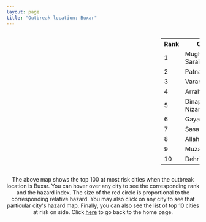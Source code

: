 ```yaml
---
layout: page
title: "Outbreak location: Buxar"
---
```

<div style="width: 100%; overflow: auto;">
<div style="width: 75%; float: left;">
<div id="mapid">
<script src="https://buda-magenta.github.io/hazard_map/load_map.js"></script>

<script>
var marker_outbreak = L.marker([25.562071, 84.015672],{"autoPan": true}).addTo(map); marker_outbreak.bindTooltip("Buxar").openTooltip();

var circle_1 = L.circle([25.280733, 83.125128], {"pane": "markerPane", "color": "red", "fill": true, "fillOpacity": 0.2, "fillRule": "evenodd", "lineCap": "round", "lineJoin": "round", "opacity": 1.0, "radius": 169417, "stroke": true, "weight": 3}).addTo(map);
circle_1.bindTooltip("Mughal Sarai<br>rank: 1<br>hazard index: 0.169417")
circle_1.bindPopup('<a href="https://buda-magenta.github.io/hazard_map/Mughal_Sarai">Mughal Sarai</a>')

var circle_2 = L.circle([25.609324, 85.123525], {"pane": "markerPane", "color": "red", "fill": true, "fillOpacity": 0.2, "fillRule": "evenodd", "lineCap": "round", "lineJoin": "round", "opacity": 1.0, "radius": 81248, "stroke": true, "weight": 3}).addTo(map);
circle_2.bindTooltip("Patna<br>rank: 2<br>hazard index: 0.081249")
circle_2.bindPopup('<a href="https://buda-magenta.github.io/hazard_map/Patna">Patna</a>')

var circle_3 = L.circle([25.335649, 83.007629], {"pane": "markerPane", "color": "red", "fill": true, "fillOpacity": 0.2, "fillRule": "evenodd", "lineCap": "round", "lineJoin": "round", "opacity": 1.0, "radius": 45537, "stroke": true, "weight": 3}).addTo(map);
circle_3.bindTooltip("Varanasi<br>rank: 3<br>hazard index: 0.045538")
circle_3.bindPopup('<a href="https://buda-magenta.github.io/hazard_map/Varanasi">Varanasi</a>')

var circle_4 = L.circle([25.623457, 84.596839], {"pane": "markerPane", "color": "red", "fill": true, "fillOpacity": 0.2, "fillRule": "evenodd", "lineCap": "round", "lineJoin": "round", "opacity": 1.0, "radius": 25177, "stroke": true, "weight": 3}).addTo(map);
circle_4.bindTooltip("Arrah<br>rank: 4<br>hazard index: 0.025178")
circle_4.bindPopup('<a href="https://buda-magenta.github.io/hazard_map/Arrah">Arrah</a>')

var circle_5 = L.circle([25.623400, 85.041700], {"pane": "markerPane", "color": "red", "fill": true, "fillOpacity": 0.2, "fillRule": "evenodd", "lineCap": "round", "lineJoin": "round", "opacity": 1.0, "radius": 18107, "stroke": true, "weight": 3}).addTo(map);
circle_5.bindTooltip("Dinapur Nizamat<br>rank: 5<br>hazard index: 0.018107")
circle_5.bindPopup('<a href="https://buda-magenta.github.io/hazard_map/Dinapur_Nizamat">Dinapur Nizamat</a>')

var circle_6 = L.circle([24.796436, 85.007956], {"pane": "markerPane", "color": "red", "fill": true, "fillOpacity": 0.2, "fillRule": "evenodd", "lineCap": "round", "lineJoin": "round", "opacity": 1.0, "radius": 4143, "stroke": true, "weight": 3}).addTo(map);
circle_6.bindTooltip("Gaya<br>rank: 6<br>hazard index: 0.004143")
circle_6.bindPopup('<a href="https://buda-magenta.github.io/hazard_map/Gaya">Gaya</a>')

var circle_7 = L.circle([24.900100, 84.018211], {"pane": "markerPane", "color": "red", "fill": true, "fillOpacity": 0.2, "fillRule": "evenodd", "lineCap": "round", "lineJoin": "round", "opacity": 1.0, "radius": 3933, "stroke": true, "weight": 3}).addTo(map);
circle_7.bindTooltip("Sasaram<br>rank: 7<br>hazard index: 0.003934")
circle_7.bindPopup('<a href="https://buda-magenta.github.io/hazard_map/Sasaram">Sasaram</a>')

var circle_8 = L.circle([25.438130, 81.833800], {"pane": "markerPane", "color": "red", "fill": true, "fillOpacity": 0.2, "fillRule": "evenodd", "lineCap": "round", "lineJoin": "round", "opacity": 1.0, "radius": 3709, "stroke": true, "weight": 3}).addTo(map);
circle_8.bindTooltip("Allahabad<br>rank: 8<br>hazard index: 0.003709")
circle_8.bindPopup('<a href="https://buda-magenta.github.io/hazard_map/Allahabad">Allahabad</a>')

var circle_9 = L.circle([26.148658, 85.340013], {"pane": "markerPane", "color": "red", "fill": true, "fillOpacity": 0.2, "fillRule": "evenodd", "lineCap": "round", "lineJoin": "round", "opacity": 1.0, "radius": 2837, "stroke": true, "weight": 3}).addTo(map);
circle_9.bindTooltip("Muzaffarpur<br>rank: 9<br>hazard index: 0.002838")
circle_9.bindPopup('<a href="https://buda-magenta.github.io/hazard_map/Muzaffarpur">Muzaffarpur</a>')

var circle_10 = L.circle([28.651718, 77.221939], {"pane": "markerPane", "color": "red", "fill": true, "fillOpacity": 0.2, "fillRule": "evenodd", "lineCap": "round", "lineJoin": "round", "opacity": 1.0, "radius": 2646, "stroke": true, "weight": 3}).addTo(map);
circle_10.bindTooltip("Dehri<br>rank: 10<br>hazard index: 0.002646")
circle_10.bindPopup('<a href="https://buda-magenta.github.io/hazard_map/Dehri">Dehri</a>')

var circle_11 = L.circle([26.671329, 83.364583], {"pane": "markerPane", "color": "red", "fill": true, "fillOpacity": 0.2, "fillRule": "evenodd", "lineCap": "round", "lineJoin": "round", "opacity": 1.0, "radius": 2189, "stroke": true, "weight": 3}).addTo(map);
circle_11.bindTooltip("Gorakhpur<br>rank: 11<br>hazard index: 0.002189")
circle_11.bindPopup('<a href="https://buda-magenta.github.io/hazard_map/Gorakhpur">Gorakhpur</a>')

var circle_12 = L.circle([28.651718, 77.221939], {"pane": "markerPane", "color": "red", "fill": true, "fillOpacity": 0.2, "fillRule": "evenodd", "lineCap": "round", "lineJoin": "round", "opacity": 1.0, "radius": 1919, "stroke": true, "weight": 3}).addTo(map);
circle_12.bindTooltip("Delhi<br>rank: 12<br>hazard index: 0.001919")
circle_12.bindPopup('<a href="https://buda-magenta.github.io/hazard_map/Delhi">Delhi</a>')

var circle_13 = L.circle([26.838100, 80.934600], {"pane": "markerPane", "color": "red", "fill": true, "fillOpacity": 0.2, "fillRule": "evenodd", "lineCap": "round", "lineJoin": "round", "opacity": 1.0, "radius": 1691, "stroke": true, "weight": 3}).addTo(map);
circle_13.bindTooltip("Lucknow<br>rank: 13<br>hazard index: 0.001692")
circle_13.bindPopup('<a href="https://buda-magenta.github.io/hazard_map/Lucknow">Lucknow</a>')

var circle_14 = L.circle([25.286698, 87.132254], {"pane": "markerPane", "color": "red", "fill": true, "fillOpacity": 0.2, "fillRule": "evenodd", "lineCap": "round", "lineJoin": "round", "opacity": 1.0, "radius": 1501, "stroke": true, "weight": 3}).addTo(map);
circle_14.bindTooltip("Bhagalpur<br>rank: 14<br>hazard index: 0.001502")
circle_14.bindPopup('<a href="https://buda-magenta.github.io/hazard_map/Bhagalpur">Bhagalpur</a>')

var circle_15 = L.circle([22.541418, 88.357691], {"pane": "markerPane", "color": "red", "fill": true, "fillOpacity": 0.2, "fillRule": "evenodd", "lineCap": "round", "lineJoin": "round", "opacity": 1.0, "radius": 1435, "stroke": true, "weight": 3}).addTo(map);
circle_15.bindTooltip("Kolkata<br>rank: 15<br>hazard index: 0.001436")
circle_15.bindPopup('<a href="https://buda-magenta.github.io/hazard_map/Kolkata">Kolkata</a>')

var circle_16 = L.circle([26.460914, 80.321759], {"pane": "markerPane", "color": "red", "fill": true, "fillOpacity": 0.2, "fillRule": "evenodd", "lineCap": "round", "lineJoin": "round", "opacity": 1.0, "radius": 1213, "stroke": true, "weight": 3}).addTo(map);
circle_16.bindTooltip("Kanpur<br>rank: 16<br>hazard index: 0.001214")
circle_16.bindPopup('<a href="https://buda-magenta.github.io/hazard_map/Kanpur">Kanpur</a>')

var circle_17 = L.circle([25.205305, 85.514612], {"pane": "markerPane", "color": "red", "fill": true, "fillOpacity": 0.2, "fillRule": "evenodd", "lineCap": "round", "lineJoin": "round", "opacity": 1.0, "radius": 1060, "stroke": true, "weight": 3}).addTo(map);
circle_17.bindTooltip("Biharsharif<br>rank: 17<br>hazard index: 0.001061")
circle_17.bindPopup('<a href="https://buda-magenta.github.io/hazard_map/Biharsharif">Biharsharif</a>')

var circle_18 = L.circle([26.055318, 82.993139], {"pane": "markerPane", "color": "red", "fill": true, "fillOpacity": 0.2, "fillRule": "evenodd", "lineCap": "round", "lineJoin": "round", "opacity": 1.0, "radius": 1012, "stroke": true, "weight": 3}).addTo(map);
circle_18.bindTooltip("Nizamabad<br>rank: 18<br>hazard index: 0.001013")
circle_18.bindPopup('<a href="https://buda-magenta.github.io/hazard_map/Nizamabad">Nizamabad</a>')

var circle_19 = L.circle([25.795593, 82.488341], {"pane": "markerPane", "color": "red", "fill": true, "fillOpacity": 0.2, "fillRule": "evenodd", "lineCap": "round", "lineJoin": "round", "opacity": 1.0, "radius": 1011, "stroke": true, "weight": 3}).addTo(map);
circle_19.bindTooltip("Jaunpur<br>rank: 19<br>hazard index: 0.001011")
circle_19.bindPopup('<a href="https://buda-magenta.github.io/hazard_map/Jaunpur">Jaunpur</a>')

var circle_20 = L.circle([26.083143, 86.032571], {"pane": "markerPane", "color": "red", "fill": true, "fillOpacity": 0.2, "fillRule": "evenodd", "lineCap": "round", "lineJoin": "round", "opacity": 1.0, "radius": 966, "stroke": true, "weight": 3}).addTo(map);
circle_20.bindTooltip("Darbhanga<br>rank: 20<br>hazard index: 0.000967")
circle_20.bindPopup('<a href="https://buda-magenta.github.io/hazard_map/Darbhanga">Darbhanga</a>')

var circle_21 = L.circle([25.152471, 85.006878], {"pane": "markerPane", "color": "red", "fill": true, "fillOpacity": 0.2, "fillRule": "evenodd", "lineCap": "round", "lineJoin": "round", "opacity": 1.0, "radius": 937, "stroke": true, "weight": 3}).addTo(map);
circle_21.bindTooltip("Jehanabad<br>rank: 21<br>hazard index: 0.000937")
circle_21.bindPopup('<a href="https://buda-magenta.github.io/hazard_map/Jehanabad">Jehanabad</a>')

var circle_22 = L.circle([25.954628, 83.647350], {"pane": "markerPane", "color": "red", "fill": true, "fillOpacity": 0.2, "fillRule": "evenodd", "lineCap": "round", "lineJoin": "round", "opacity": 1.0, "radius": 910, "stroke": true, "weight": 3}).addTo(map);
circle_22.bindTooltip("Maunath Bhanjan<br>rank: 22<br>hazard index: 0.000910")
circle_22.bindPopup('<a href="https://buda-magenta.github.io/hazard_map/Maunath_Bhanjan">Maunath Bhanjan</a>')

var circle_23 = L.circle([25.512719, 86.090571], {"pane": "markerPane", "color": "red", "fill": true, "fillOpacity": 0.2, "fillRule": "evenodd", "lineCap": "round", "lineJoin": "round", "opacity": 1.0, "radius": 841, "stroke": true, "weight": 3}).addTo(map);
circle_23.bindTooltip("Begusarai<br>rank: 23<br>hazard index: 0.000842")
circle_23.bindPopup('<a href="https://buda-magenta.github.io/hazard_map/Begusarai">Begusarai</a>')

var circle_24 = L.circle([24.935635, 82.647701], {"pane": "markerPane", "color": "red", "fill": true, "fillOpacity": 0.2, "fillRule": "evenodd", "lineCap": "round", "lineJoin": "round", "opacity": 1.0, "radius": 789, "stroke": true, "weight": 3}).addTo(map);
circle_24.bindTooltip("Mirzapur<br>rank: 24<br>hazard index: 0.000789")
circle_24.bindPopup('<a href="https://buda-magenta.github.io/hazard_map/Mirzapur">Mirzapur</a>')

var circle_25 = L.circle([19.075990, 72.877393], {"pane": "markerPane", "color": "red", "fill": true, "fillOpacity": 0.2, "fillRule": "evenodd", "lineCap": "round", "lineJoin": "round", "opacity": 1.0, "radius": 732, "stroke": true, "weight": 3}).addTo(map);
circle_25.bindTooltip("Mumbai<br>rank: 25<br>hazard index: 0.000732")
circle_25.bindPopup('<a href="https://buda-magenta.github.io/hazard_map/Mumbai">Mumbai</a>')

var circle_26 = L.circle([26.269722, 82.994425], {"pane": "markerPane", "color": "red", "fill": true, "fillOpacity": 0.2, "fillRule": "evenodd", "lineCap": "round", "lineJoin": "round", "opacity": 1.0, "radius": 722, "stroke": true, "weight": 3}).addTo(map);
circle_26.bindTooltip("Burhanpur<br>rank: 26<br>hazard index: 0.000723")
circle_26.bindPopup('<a href="https://buda-magenta.github.io/hazard_map/Burhanpur">Burhanpur</a>')

var circle_27 = L.circle([25.773344, 84.784977], {"pane": "markerPane", "color": "red", "fill": true, "fillOpacity": 0.2, "fillRule": "evenodd", "lineCap": "round", "lineJoin": "round", "opacity": 1.0, "radius": 657, "stroke": true, "weight": 3}).addTo(map);
circle_27.bindTooltip("Chapra<br>rank: 27<br>hazard index: 0.000658")
circle_27.bindPopup('<a href="https://buda-magenta.github.io/hazard_map/Chapra">Chapra</a>')

var circle_28 = L.circle([23.370035, 85.325013], {"pane": "markerPane", "color": "red", "fill": true, "fillOpacity": 0.2, "fillRule": "evenodd", "lineCap": "round", "lineJoin": "round", "opacity": 1.0, "radius": 617, "stroke": true, "weight": 3}).addTo(map);
circle_28.bindTooltip("Ranchi<br>rank: 28<br>hazard index: 0.000617")
circle_28.bindPopup('<a href="https://buda-magenta.github.io/hazard_map/Ranchi">Ranchi</a>')

var circle_29 = L.circle([25.264902, 82.985787], {"pane": "markerPane", "color": "red", "fill": true, "fillOpacity": 0.2, "fillRule": "evenodd", "lineCap": "round", "lineJoin": "round", "opacity": 1.0, "radius": 614, "stroke": true, "weight": 3}).addTo(map);
circle_29.bindTooltip("Morvi<br>rank: 29<br>hazard index: 0.000614")
circle_29.bindPopup('<a href="https://buda-magenta.github.io/hazard_map/Morvi">Morvi</a>')

var circle_30 = L.circle([25.895924, 82.437716], {"pane": "markerPane", "color": "red", "fill": true, "fillOpacity": 0.2, "fillRule": "evenodd", "lineCap": "round", "lineJoin": "round", "opacity": 1.0, "radius": 572, "stroke": true, "weight": 3}).addTo(map);
circle_30.bindTooltip("Badlapur<br>rank: 30<br>hazard index: 0.000573")
circle_30.bindPopup('<a href="https://buda-magenta.github.io/hazard_map/Badlapur">Badlapur</a>')

var circle_31 = L.circle([26.716413, 88.430992], {"pane": "markerPane", "color": "red", "fill": true, "fillOpacity": 0.2, "fillRule": "evenodd", "lineCap": "round", "lineJoin": "round", "opacity": 1.0, "radius": 554, "stroke": true, "weight": 3}).addTo(map);
circle_31.bindTooltip("Siliguri<br>rank: 31<br>hazard index: 0.000554")
circle_31.bindPopup('<a href="https://buda-magenta.github.io/hazard_map/Siliguri">Siliguri</a>')

var circle_32 = L.circle([25.572433, 83.609605], {"pane": "markerPane", "color": "red", "fill": true, "fillOpacity": 0.2, "fillRule": "evenodd", "lineCap": "round", "lineJoin": "round", "opacity": 1.0, "radius": 551, "stroke": true, "weight": 3}).addTo(map);
circle_32.bindTooltip("Medinipur<br>rank: 32<br>hazard index: 0.000552")
circle_32.bindPopup('<a href="https://buda-magenta.github.io/hazard_map/Medinipur">Medinipur</a>')

var circle_33 = L.circle([23.795281, 86.430964], {"pane": "markerPane", "color": "red", "fill": true, "fillOpacity": 0.2, "fillRule": "evenodd", "lineCap": "round", "lineJoin": "round", "opacity": 1.0, "radius": 543, "stroke": true, "weight": 3}).addTo(map);
circle_33.bindTooltip("Dhanbad<br>rank: 33<br>hazard index: 0.000544")
circle_33.bindPopup('<a href="https://buda-magenta.github.io/hazard_map/Dhanbad">Dhanbad</a>')

var circle_34 = L.circle([25.720581, 85.255560], {"pane": "markerPane", "color": "red", "fill": true, "fillOpacity": 0.2, "fillRule": "evenodd", "lineCap": "round", "lineJoin": "round", "opacity": 1.0, "radius": 493, "stroke": true, "weight": 3}).addTo(map);
circle_34.bindTooltip("Hajipur<br>rank: 34<br>hazard index: 0.000494")
circle_34.bindPopup('<a href="https://buda-magenta.github.io/hazard_map/Hajipur">Hajipur</a>')

var circle_35 = L.circle([26.131004, 84.391257], {"pane": "markerPane", "color": "red", "fill": true, "fillOpacity": 0.2, "fillRule": "evenodd", "lineCap": "round", "lineJoin": "round", "opacity": 1.0, "radius": 438, "stroke": true, "weight": 3}).addTo(map);
circle_35.bindTooltip("Siwan<br>rank: 35<br>hazard index: 0.000439")
circle_35.bindPopup('<a href="https://buda-magenta.github.io/hazard_map/Siwan">Siwan</a>')

var circle_36 = L.circle([26.791073, 84.560107], {"pane": "markerPane", "color": "red", "fill": true, "fillOpacity": 0.2, "fillRule": "evenodd", "lineCap": "round", "lineJoin": "round", "opacity": 1.0, "radius": 433, "stroke": true, "weight": 3}).addTo(map);
circle_36.bindTooltip("Bettiah<br>rank: 36<br>hazard index: 0.000434")
circle_36.bindPopup('<a href="https://buda-magenta.github.io/hazard_map/Bettiah">Bettiah</a>')

var circle_37 = L.circle([26.423847, 83.762732], {"pane": "markerPane", "color": "red", "fill": true, "fillOpacity": 0.2, "fillRule": "evenodd", "lineCap": "round", "lineJoin": "round", "opacity": 1.0, "radius": 422, "stroke": true, "weight": 3}).addTo(map);
circle_37.bindTooltip("Deoria<br>rank: 37<br>hazard index: 0.000423")
circle_37.bindPopup('<a href="https://buda-magenta.github.io/hazard_map/Deoria">Deoria</a>')

var circle_38 = L.circle([26.669512, 84.957411], {"pane": "markerPane", "color": "red", "fill": true, "fillOpacity": 0.2, "fillRule": "evenodd", "lineCap": "round", "lineJoin": "round", "opacity": 1.0, "radius": 408, "stroke": true, "weight": 3}).addTo(map);
circle_38.bindTooltip("Motihari<br>rank: 38<br>hazard index: 0.000408")
circle_38.bindPopup('<a href="https://buda-magenta.github.io/hazard_map/Motihari">Motihari</a>')

var circle_39 = L.circle([26.180598, 91.753943], {"pane": "markerPane", "color": "red", "fill": true, "fillOpacity": 0.2, "fillRule": "evenodd", "lineCap": "round", "lineJoin": "round", "opacity": 1.0, "radius": 383, "stroke": true, "weight": 3}).addTo(map);
circle_39.bindTooltip("Guwahati<br>rank: 39<br>hazard index: 0.000383")
circle_39.bindPopup('<a href="https://buda-magenta.github.io/hazard_map/Guwahati">Guwahati</a>')

var circle_40 = L.circle([26.724789, 82.793269], {"pane": "markerPane", "color": "red", "fill": true, "fillOpacity": 0.2, "fillRule": "evenodd", "lineCap": "round", "lineJoin": "round", "opacity": 1.0, "radius": 374, "stroke": true, "weight": 3}).addTo(map);
circle_40.bindTooltip("Basti<br>rank: 40<br>hazard index: 0.000374")
circle_40.bindPopup('<a href="https://buda-magenta.github.io/hazard_map/Basti">Basti</a>')

var circle_41 = L.circle([27.059011, 84.206464], {"pane": "markerPane", "color": "red", "fill": true, "fillOpacity": 0.2, "fillRule": "evenodd", "lineCap": "round", "lineJoin": "round", "opacity": 1.0, "radius": 368, "stroke": true, "weight": 3}).addTo(map);
circle_41.bindTooltip("Bagaha<br>rank: 41<br>hazard index: 0.000369")
circle_41.bindPopup('<a href="https://buda-magenta.github.io/hazard_map/Bagaha">Bagaha</a>')

var circle_42 = L.circle([26.242511, 82.296169], {"pane": "markerPane", "color": "red", "fill": true, "fillOpacity": 0.2, "fillRule": "evenodd", "lineCap": "round", "lineJoin": "round", "opacity": 1.0, "radius": 364, "stroke": true, "weight": 3}).addTo(map);
circle_42.bindTooltip("Sultanpur<br>rank: 42<br>hazard index: 0.000365")
circle_42.bindPopup('<a href="https://buda-magenta.github.io/hazard_map/Sultanpur">Sultanpur</a>')

var circle_43 = L.circle([26.022697, 83.028873], {"pane": "markerPane", "color": "red", "fill": true, "fillOpacity": 0.2, "fillRule": "evenodd", "lineCap": "round", "lineJoin": "round", "opacity": 1.0, "radius": 362, "stroke": true, "weight": 3}).addTo(map);
circle_43.bindTooltip("Azamgarh<br>rank: 43<br>hazard index: 0.000362")
circle_43.bindPopup('<a href="https://buda-magenta.github.io/hazard_map/Azamgarh">Azamgarh</a>')

var circle_44 = L.circle([25.603508, 83.507454], {"pane": "markerPane", "color": "red", "fill": true, "fillOpacity": 0.2, "fillRule": "evenodd", "lineCap": "round", "lineJoin": "round", "opacity": 1.0, "radius": 361, "stroke": true, "weight": 3}).addTo(map);
circle_44.bindTooltip("Ghazipur<br>rank: 44<br>hazard index: 0.000361")
circle_44.bindPopup('<a href="https://buda-magenta.github.io/hazard_map/Ghazipur">Ghazipur</a>')

var circle_45 = L.circle([26.638076, 82.059024], {"pane": "markerPane", "color": "red", "fill": true, "fillOpacity": 0.2, "fillRule": "evenodd", "lineCap": "round", "lineJoin": "round", "opacity": 1.0, "radius": 360, "stroke": true, "weight": 3}).addTo(map);
circle_45.bindTooltip("Faizabad<br>rank: 45<br>hazard index: 0.000361")
circle_45.bindPopup('<a href="https://buda-magenta.github.io/hazard_map/Faizabad">Faizabad</a>')

var circle_46 = L.circle([25.560900, 87.647654], {"pane": "markerPane", "color": "red", "fill": true, "fillOpacity": 0.2, "fillRule": "evenodd", "lineCap": "round", "lineJoin": "round", "opacity": 1.0, "radius": 353, "stroke": true, "weight": 3}).addTo(map);
circle_46.bindTooltip("Katihar<br>rank: 46<br>hazard index: 0.000354")
circle_46.bindPopup('<a href="https://buda-magenta.github.io/hazard_map/Katihar">Katihar</a>')

var circle_47 = L.circle([25.877933, 84.119959], {"pane": "markerPane", "color": "red", "fill": true, "fillOpacity": 0.2, "fillRule": "evenodd", "lineCap": "round", "lineJoin": "round", "opacity": 1.0, "radius": 340, "stroke": true, "weight": 3}).addTo(map);
circle_47.bindTooltip("Ballia<br>rank: 47<br>hazard index: 0.000340")
circle_47.bindPopup('<a href="https://buda-magenta.github.io/hazard_map/Ballia">Ballia</a>')

var circle_48 = L.circle([25.329791, 86.456777], {"pane": "markerPane", "color": "red", "fill": true, "fillOpacity": 0.2, "fillRule": "evenodd", "lineCap": "round", "lineJoin": "round", "opacity": 1.0, "radius": 333, "stroke": true, "weight": 3}).addTo(map);
circle_48.bindTooltip("Jamalpur<br>rank: 48<br>hazard index: 0.000333")
circle_48.bindPopup('<a href="https://buda-magenta.github.io/hazard_map/Jamalpur">Jamalpur</a>')

var circle_49 = L.circle([25.832642, 86.614893], {"pane": "markerPane", "color": "red", "fill": true, "fillOpacity": 0.2, "fillRule": "evenodd", "lineCap": "round", "lineJoin": "round", "opacity": 1.0, "radius": 315, "stroke": true, "weight": 3}).addTo(map);
circle_49.bindTooltip("Saharsa<br>rank: 49<br>hazard index: 0.000315")
circle_49.bindPopup('<a href="https://buda-magenta.github.io/hazard_map/Saharsa">Saharsa</a>')

var circle_50 = L.circle([12.979120, 77.591300], {"pane": "markerPane", "color": "red", "fill": true, "fillOpacity": 0.2, "fillRule": "evenodd", "lineCap": "round", "lineJoin": "round", "opacity": 1.0, "radius": 303, "stroke": true, "weight": 3}).addTo(map);
circle_50.bindTooltip("Bangalore<br>rank: 50<br>hazard index: 0.000304")
circle_50.bindPopup('<a href="https://buda-magenta.github.io/hazard_map/Bangalore">Bangalore</a>')

var circle_51 = L.circle([23.687130, 86.974659], {"pane": "markerPane", "color": "red", "fill": true, "fillOpacity": 0.2, "fillRule": "evenodd", "lineCap": "round", "lineJoin": "round", "opacity": 1.0, "radius": 280, "stroke": true, "weight": 3}).addTo(map);
circle_51.bindTooltip("Asansol<br>rank: 51<br>hazard index: 0.000281")
circle_51.bindPopup('<a href="https://buda-magenta.github.io/hazard_map/Asansol">Asansol</a>')

var circle_52 = L.circle([23.160894, 79.949770], {"pane": "markerPane", "color": "red", "fill": true, "fillOpacity": 0.2, "fillRule": "evenodd", "lineCap": "round", "lineJoin": "round", "opacity": 1.0, "radius": 248, "stroke": true, "weight": 3}).addTo(map);
circle_52.bindTooltip("Jabalpur<br>rank: 52<br>hazard index: 0.000249")
circle_52.bindPopup('<a href="https://buda-magenta.github.io/hazard_map/Jabalpur">Jabalpur</a>')

var circle_53 = L.circle([24.197443, 82.666145], {"pane": "markerPane", "color": "red", "fill": true, "fillOpacity": 0.2, "fillRule": "evenodd", "lineCap": "round", "lineJoin": "round", "opacity": 1.0, "radius": 239, "stroke": true, "weight": 3}).addTo(map);
circle_53.bindTooltip("Singrauli<br>rank: 53<br>hazard index: 0.000239")
circle_53.bindPopup('<a href="https://buda-magenta.github.io/hazard_map/Singrauli">Singrauli</a>')

var circle_54 = L.circle([17.388786, 78.461065], {"pane": "markerPane", "color": "red", "fill": true, "fillOpacity": 0.2, "fillRule": "evenodd", "lineCap": "round", "lineJoin": "round", "opacity": 1.0, "radius": 230, "stroke": true, "weight": 3}).addTo(map);
circle_54.bindTooltip("Hyderabad<br>rank: 54<br>hazard index: 0.000231")
circle_54.bindPopup('<a href="https://buda-magenta.github.io/hazard_map/Hyderabad">Hyderabad</a>')

var circle_55 = L.circle([23.699128, 85.991069], {"pane": "markerPane", "color": "red", "fill": true, "fillOpacity": 0.2, "fillRule": "evenodd", "lineCap": "round", "lineJoin": "round", "opacity": 1.0, "radius": 205, "stroke": true, "weight": 3}).addTo(map);
circle_55.bindTooltip("Bokaro<br>rank: 55<br>hazard index: 0.000206")
circle_55.bindPopup('<a href="https://buda-magenta.github.io/hazard_map/Bokaro">Bokaro</a>')

var circle_56 = L.circle([26.439874, 80.018000], {"pane": "markerPane", "color": "red", "fill": true, "fillOpacity": 0.2, "fillRule": "evenodd", "lineCap": "round", "lineJoin": "round", "opacity": 1.0, "radius": 193, "stroke": true, "weight": 3}).addTo(map);
circle_56.bindTooltip("Akbarpur<br>rank: 56<br>hazard index: 0.000194")
circle_56.bindPopup('<a href="https://buda-magenta.github.io/hazard_map/Akbarpur">Akbarpur</a>')

var circle_57 = L.circle([27.633333, 77.583333], {"pane": "markerPane", "color": "red", "fill": true, "fillOpacity": 0.2, "fillRule": "evenodd", "lineCap": "round", "lineJoin": "round", "opacity": 1.0, "radius": 191, "stroke": true, "weight": 3}).addTo(map);
circle_57.bindTooltip("Mathura<br>rank: 57<br>hazard index: 0.000192")
circle_57.bindPopup('<a href="https://buda-magenta.github.io/hazard_map/Mathura">Mathura</a>')

var circle_58 = L.circle([28.570784, 77.327107], {"pane": "markerPane", "color": "red", "fill": true, "fillOpacity": 0.2, "fillRule": "evenodd", "lineCap": "round", "lineJoin": "round", "opacity": 1.0, "radius": 174, "stroke": true, "weight": 3}).addTo(map);
circle_58.bindTooltip("Noida<br>rank: 58<br>hazard index: 0.000174")
circle_58.bindPopup('<a href="https://buda-magenta.github.io/hazard_map/Noida">Noida</a>')

var circle_59 = L.circle([20.266777, 85.843559], {"pane": "markerPane", "color": "red", "fill": true, "fillOpacity": 0.2, "fillRule": "evenodd", "lineCap": "round", "lineJoin": "round", "opacity": 1.0, "radius": 159, "stroke": true, "weight": 3}).addTo(map);
circle_59.bindTooltip("Bhubaneswar<br>rank: 59<br>hazard index: 0.000159")
circle_59.bindPopup('<a href="https://buda-magenta.github.io/hazard_map/Bhubaneswar">Bhubaneswar</a>')

var circle_60 = L.circle([24.965712, 88.127778], {"pane": "markerPane", "color": "red", "fill": true, "fillOpacity": 0.2, "fillRule": "evenodd", "lineCap": "round", "lineJoin": "round", "opacity": 1.0, "radius": 158, "stroke": true, "weight": 3}).addTo(map);
circle_60.bindTooltip("English Bazar<br>rank: 60<br>hazard index: 0.000159")
circle_60.bindPopup('<a href="https://buda-magenta.github.io/hazard_map/English_Bazar">English Bazar</a>')

var circle_61 = L.circle([19.194329, 72.970178], {"pane": "markerPane", "color": "red", "fill": true, "fillOpacity": 0.2, "fillRule": "evenodd", "lineCap": "round", "lineJoin": "round", "opacity": 1.0, "radius": 136, "stroke": true, "weight": 3}).addTo(map);
circle_61.bindTooltip("Thane<br>rank: 61<br>hazard index: 0.000137")
circle_61.bindPopup('<a href="https://buda-magenta.github.io/hazard_map/Thane">Thane</a>')

var circle_62 = L.circle([22.801519, 86.202958], {"pane": "markerPane", "color": "red", "fill": true, "fillOpacity": 0.2, "fillRule": "evenodd", "lineCap": "round", "lineJoin": "round", "opacity": 1.0, "radius": 134, "stroke": true, "weight": 3}).addTo(map);
circle_62.bindTooltip("Jamshedpur<br>rank: 62<br>hazard index: 0.000135")
circle_62.bindPopup('<a href="https://buda-magenta.github.io/hazard_map/Jamshedpur">Jamshedpur</a>')

var circle_63 = L.circle([24.759267, 81.655000], {"pane": "markerPane", "color": "red", "fill": true, "fillOpacity": 0.2, "fillRule": "evenodd", "lineCap": "round", "lineJoin": "round", "opacity": 1.0, "radius": 133, "stroke": true, "weight": 3}).addTo(map);
circle_63.bindTooltip("Rewa<br>rank: 63<br>hazard index: 0.000134")
circle_63.bindPopup('<a href="https://buda-magenta.github.io/hazard_map/Rewa">Rewa</a>')

var circle_64 = L.circle([26.000000, 87.500000], {"pane": "markerPane", "color": "red", "fill": true, "fillOpacity": 0.2, "fillRule": "evenodd", "lineCap": "round", "lineJoin": "round", "opacity": 1.0, "radius": 130, "stroke": true, "weight": 3}).addTo(map);
circle_64.bindTooltip("Purnia<br>rank: 64<br>hazard index: 0.000130")
circle_64.bindPopup('<a href="https://buda-magenta.github.io/hazard_map/Purnia">Purnia</a>')

var circle_65 = L.circle([18.521428, 73.854454], {"pane": "markerPane", "color": "red", "fill": true, "fillOpacity": 0.2, "fillRule": "evenodd", "lineCap": "round", "lineJoin": "round", "opacity": 1.0, "radius": 124, "stroke": true, "weight": 3}).addTo(map);
circle_65.bindTooltip("Pune<br>rank: 65<br>hazard index: 0.000124")
circle_65.bindPopup('<a href="https://buda-magenta.github.io/hazard_map/Pune">Pune</a>')

var circle_66 = L.circle([23.967515, 85.438846], {"pane": "markerPane", "color": "red", "fill": true, "fillOpacity": 0.2, "fillRule": "evenodd", "lineCap": "round", "lineJoin": "round", "opacity": 1.0, "radius": 123, "stroke": true, "weight": 3}).addTo(map);
circle_66.bindTooltip("Hazaribagh<br>rank: 66<br>hazard index: 0.000124")
circle_66.bindPopup('<a href="https://buda-magenta.github.io/hazard_map/Hazaribagh">Hazaribagh</a>')

var circle_67 = L.circle([25.531031, 78.652689], {"pane": "markerPane", "color": "red", "fill": true, "fillOpacity": 0.2, "fillRule": "evenodd", "lineCap": "round", "lineJoin": "round", "opacity": 1.0, "radius": 119, "stroke": true, "weight": 3}).addTo(map);
circle_67.bindTooltip("Jhansi<br>rank: 67<br>hazard index: 0.000119")
circle_67.bindPopup('<a href="https://buda-magenta.github.io/hazard_map/Jhansi">Jhansi</a>')

var circle_68 = L.circle([28.863842, 78.805778], {"pane": "markerPane", "color": "red", "fill": true, "fillOpacity": 0.2, "fillRule": "evenodd", "lineCap": "round", "lineJoin": "round", "opacity": 1.0, "radius": 115, "stroke": true, "weight": 3}).addTo(map);
circle_68.bindTooltip("Moradabad<br>rank: 68<br>hazard index: 0.000116")
circle_68.bindPopup('<a href="https://buda-magenta.github.io/hazard_map/Moradabad">Moradabad</a>')

var circle_69 = L.circle([26.298638, 87.953148], {"pane": "markerPane", "color": "red", "fill": true, "fillOpacity": 0.2, "fillRule": "evenodd", "lineCap": "round", "lineJoin": "round", "opacity": 1.0, "radius": 111, "stroke": true, "weight": 3}).addTo(map);
circle_69.bindTooltip("Kishanganj<br>rank: 69<br>hazard index: 0.000112")
circle_69.bindPopup('<a href="https://buda-magenta.github.io/hazard_map/Kishanganj">Kishanganj</a>')

var circle_70 = L.circle([28.457876, 79.405571], {"pane": "markerPane", "color": "red", "fill": true, "fillOpacity": 0.2, "fillRule": "evenodd", "lineCap": "round", "lineJoin": "round", "opacity": 1.0, "radius": 106, "stroke": true, "weight": 3}).addTo(map);
circle_70.bindTooltip("Bareilly<br>rank: 70<br>hazard index: 0.000107")
circle_70.bindPopup('<a href="https://buda-magenta.github.io/hazard_map/Bareilly">Bareilly</a>')

var circle_71 = L.circle([19.169335, 77.311013], {"pane": "markerPane", "color": "red", "fill": true, "fillOpacity": 0.2, "fillRule": "evenodd", "lineCap": "round", "lineJoin": "round", "opacity": 1.0, "radius": 106, "stroke": true, "weight": 3}).addTo(map);
circle_71.bindTooltip("Nanded Waghala<br>rank: 71<br>hazard index: 0.000107")
circle_71.bindPopup('<a href="https://buda-magenta.github.io/hazard_map/Nanded_Waghala">Nanded Waghala</a>')

var circle_72 = L.circle([21.149813, 79.082056], {"pane": "markerPane", "color": "red", "fill": true, "fillOpacity": 0.2, "fillRule": "evenodd", "lineCap": "round", "lineJoin": "round", "opacity": 1.0, "radius": 105, "stroke": true, "weight": 3}).addTo(map);
circle_72.bindTooltip("Nagpur<br>rank: 72<br>hazard index: 0.000105")
circle_72.bindPopup('<a href="https://buda-magenta.github.io/hazard_map/Nagpur">Nagpur</a>')

var circle_73 = L.circle([25.220812, 86.517204], {"pane": "markerPane", "color": "red", "fill": true, "fillOpacity": 0.2, "fillRule": "evenodd", "lineCap": "round", "lineJoin": "round", "opacity": 1.0, "radius": 105, "stroke": true, "weight": 3}).addTo(map);
circle_73.bindTooltip("Munger<br>rank: 73<br>hazard index: 0.000105")
circle_73.bindPopup('<a href="https://buda-magenta.github.io/hazard_map/Munger">Munger</a>')

var circle_74 = L.circle([25.133173, 86.525040], {"pane": "markerPane", "color": "red", "fill": true, "fillOpacity": 0.2, "fillRule": "evenodd", "lineCap": "round", "lineJoin": "round", "opacity": 1.0, "radius": 103, "stroke": true, "weight": 3}).addTo(map);
circle_74.bindTooltip("Kharagpur<br>rank: 74<br>hazard index: 0.000103")
circle_74.bindPopup('<a href="https://buda-magenta.github.io/hazard_map/Kharagpur">Kharagpur</a>')

var circle_75 = L.circle([21.170200, 72.831100], {"pane": "markerPane", "color": "red", "fill": true, "fillOpacity": 0.2, "fillRule": "evenodd", "lineCap": "round", "lineJoin": "round", "opacity": 1.0, "radius": 101, "stroke": true, "weight": 3}).addTo(map);
circle_75.bindTooltip("Surat<br>rank: 75<br>hazard index: 0.000101")
circle_75.bindPopup('<a href="https://buda-magenta.github.io/hazard_map/Surat">Surat</a>')

var circle_76 = L.circle([23.021624, 72.579707], {"pane": "markerPane", "color": "red", "fill": true, "fillOpacity": 0.2, "fillRule": "evenodd", "lineCap": "round", "lineJoin": "round", "opacity": 1.0, "radius": 95, "stroke": true, "weight": 3}).addTo(map);
circle_76.bindTooltip("Ahmedabad<br>rank: 76<br>hazard index: 0.000095")
circle_76.bindPopup('<a href="https://buda-magenta.github.io/hazard_map/Ahmedabad">Ahmedabad</a>')

var circle_77 = L.circle([23.535048, 87.338043], {"pane": "markerPane", "color": "red", "fill": true, "fillOpacity": 0.2, "fillRule": "evenodd", "lineCap": "round", "lineJoin": "round", "opacity": 1.0, "radius": 93, "stroke": true, "weight": 3}).addTo(map);
circle_77.bindTooltip("Durgapur<br>rank: 77<br>hazard index: 0.000094")
circle_77.bindPopup('<a href="https://buda-magenta.github.io/hazard_map/Durgapur">Durgapur</a>')

var circle_78 = L.circle([22.305199, 70.802833], {"pane": "markerPane", "color": "red", "fill": true, "fillOpacity": 0.2, "fillRule": "evenodd", "lineCap": "round", "lineJoin": "round", "opacity": 1.0, "radius": 90, "stroke": true, "weight": 3}).addTo(map);
circle_78.bindTooltip("Rajkot<br>rank: 78<br>hazard index: 0.000091")
circle_78.bindPopup('<a href="https://buda-magenta.github.io/hazard_map/Rajkot">Rajkot</a>')

var circle_79 = L.circle([20.468600, 85.879200], {"pane": "markerPane", "color": "red", "fill": true, "fillOpacity": 0.2, "fillRule": "evenodd", "lineCap": "round", "lineJoin": "round", "opacity": 1.0, "radius": 89, "stroke": true, "weight": 3}).addTo(map);
circle_79.bindTooltip("Cuttack<br>rank: 79<br>hazard index: 0.000090")
circle_79.bindPopup('<a href="https://buda-magenta.github.io/hazard_map/Cuttack">Cuttack</a>')

var circle_80 = L.circle([24.476642, 86.606732], {"pane": "markerPane", "color": "red", "fill": true, "fillOpacity": 0.2, "fillRule": "evenodd", "lineCap": "round", "lineJoin": "round", "opacity": 1.0, "radius": 88, "stroke": true, "weight": 3}).addTo(map);
circle_80.bindTooltip("Deoghar<br>rank: 80<br>hazard index: 0.000089")
circle_80.bindPopup('<a href="https://buda-magenta.github.io/hazard_map/Deoghar">Deoghar</a>')

var circle_81 = L.circle([21.237947, 81.633683], {"pane": "markerPane", "color": "red", "fill": true, "fillOpacity": 0.2, "fillRule": "evenodd", "lineCap": "round", "lineJoin": "round", "opacity": 1.0, "radius": 87, "stroke": true, "weight": 3}).addTo(map);
circle_81.bindTooltip("Raipur<br>rank: 81<br>hazard index: 0.000088")
circle_81.bindPopup('<a href="https://buda-magenta.github.io/hazard_map/Raipur">Raipur</a>')

var circle_82 = L.circle([26.915458, 75.818982], {"pane": "markerPane", "color": "red", "fill": true, "fillOpacity": 0.2, "fillRule": "evenodd", "lineCap": "round", "lineJoin": "round", "opacity": 1.0, "radius": 86, "stroke": true, "weight": 3}).addTo(map);
circle_82.bindTooltip("Jaipur<br>rank: 82<br>hazard index: 0.000086")
circle_82.bindPopup('<a href="https://buda-magenta.github.io/hazard_map/Jaipur">Jaipur</a>')

var circle_83 = L.circle([30.909016, 75.851601], {"pane": "markerPane", "color": "red", "fill": true, "fillOpacity": 0.2, "fillRule": "evenodd", "lineCap": "round", "lineJoin": "round", "opacity": 1.0, "radius": 85, "stroke": true, "weight": 3}).addTo(map);
circle_83.bindTooltip("Ludhiana<br>rank: 83<br>hazard index: 0.000086")
circle_83.bindPopup('<a href="https://buda-magenta.github.io/hazard_map/Ludhiana">Ludhiana</a>')

var circle_84 = L.circle([23.250000, 87.750000], {"pane": "markerPane", "color": "red", "fill": true, "fillOpacity": 0.2, "fillRule": "evenodd", "lineCap": "round", "lineJoin": "round", "opacity": 1.0, "radius": 83, "stroke": true, "weight": 3}).addTo(map);
circle_84.bindTooltip("Barddhaman<br>rank: 84<br>hazard index: 0.000083")
circle_84.bindPopup('<a href="https://buda-magenta.github.io/hazard_map/Barddhaman">Barddhaman</a>')

var circle_85 = L.circle([20.011247, 73.790236], {"pane": "markerPane", "color": "red", "fill": true, "fillOpacity": 0.2, "fillRule": "evenodd", "lineCap": "round", "lineJoin": "round", "opacity": 1.0, "radius": 82, "stroke": true, "weight": 3}).addTo(map);
circle_85.bindTooltip("Nashik<br>rank: 85<br>hazard index: 0.000082")
circle_85.bindPopup('<a href="https://buda-magenta.github.io/hazard_map/Nashik">Nashik</a>')

var circle_86 = L.circle([27.109667, 81.918329], {"pane": "markerPane", "color": "red", "fill": true, "fillOpacity": 0.2, "fillRule": "evenodd", "lineCap": "round", "lineJoin": "round", "opacity": 1.0, "radius": 73, "stroke": true, "weight": 3}).addTo(map);
circle_86.bindTooltip("Gonda<br>rank: 86<br>hazard index: 0.000074")
circle_86.bindPopup('<a href="https://buda-magenta.github.io/hazard_map/Gonda">Gonda</a>')

var circle_87 = L.circle([20.993276, 75.839983], {"pane": "markerPane", "color": "red", "fill": true, "fillOpacity": 0.2, "fillRule": "evenodd", "lineCap": "round", "lineJoin": "round", "opacity": 1.0, "radius": 71, "stroke": true, "weight": 3}).addTo(map);
circle_87.bindTooltip("Bhusawal<br>rank: 87<br>hazard index: 0.000072")
circle_87.bindPopup('<a href="https://buda-magenta.github.io/hazard_map/Bhusawal">Bhusawal</a>')

var circle_88 = L.circle([24.500000, 81.000000], {"pane": "markerPane", "color": "red", "fill": true, "fillOpacity": 0.2, "fillRule": "evenodd", "lineCap": "round", "lineJoin": "round", "opacity": 1.0, "radius": 67, "stroke": true, "weight": 3}).addTo(map);
circle_88.bindTooltip("Satna<br>rank: 88<br>hazard index: 0.000067")
circle_88.bindPopup('<a href="https://buda-magenta.github.io/hazard_map/Satna">Satna</a>')

var circle_89 = L.circle([26.626484, 88.734077], {"pane": "markerPane", "color": "red", "fill": true, "fillOpacity": 0.2, "fillRule": "evenodd", "lineCap": "round", "lineJoin": "round", "opacity": 1.0, "radius": 64, "stroke": true, "weight": 3}).addTo(map);
circle_89.bindTooltip("Jalpaiguri<br>rank: 89<br>hazard index: 0.000064")
circle_89.bindPopup('<a href="https://buda-magenta.github.io/hazard_map/Jalpaiguri">Jalpaiguri</a>')

var circle_90 = L.circle([27.985060, 80.753845], {"pane": "markerPane", "color": "red", "fill": true, "fillOpacity": 0.2, "fillRule": "evenodd", "lineCap": "round", "lineJoin": "round", "opacity": 1.0, "radius": 63, "stroke": true, "weight": 3}).addTo(map);
circle_90.bindTooltip("Lakhimpur<br>rank: 90<br>hazard index: 0.000064")
circle_90.bindPopup('<a href="https://buda-magenta.github.io/hazard_map/Lakhimpur">Lakhimpur</a>')

var circle_91 = L.circle([27.175255, 78.009816], {"pane": "markerPane", "color": "red", "fill": true, "fillOpacity": 0.2, "fillRule": "evenodd", "lineCap": "round", "lineJoin": "round", "opacity": 1.0, "radius": 56, "stroke": true, "weight": 3}).addTo(map);
circle_91.bindTooltip("Agra<br>rank: 91<br>hazard index: 0.000056")
circle_91.bindPopup('<a href="https://buda-magenta.github.io/hazard_map/Agra">Agra</a>')

var circle_92 = L.circle([13.083694, 80.270186], {"pane": "markerPane", "color": "red", "fill": true, "fillOpacity": 0.2, "fillRule": "evenodd", "lineCap": "round", "lineJoin": "round", "opacity": 1.0, "radius": 53, "stroke": true, "weight": 3}).addTo(map);
circle_92.bindTooltip("Chennai<br>rank: 92<br>hazard index: 0.000053")
circle_92.bindPopup('<a href="https://buda-magenta.github.io/hazard_map/Chennai">Chennai</a>')

var circle_93 = L.circle([27.876990, 78.137290], {"pane": "markerPane", "color": "red", "fill": true, "fillOpacity": 0.2, "fillRule": "evenodd", "lineCap": "round", "lineJoin": "round", "opacity": 1.0, "radius": 51, "stroke": true, "weight": 3}).addTo(map);
circle_93.bindTooltip("Aligarh<br>rank: 93<br>hazard index: 0.000051")
circle_93.bindPopup('<a href="https://buda-magenta.github.io/hazard_map/Aligarh">Aligarh</a>')

var circle_94 = L.circle([31.634308, 74.873679], {"pane": "markerPane", "color": "red", "fill": true, "fillOpacity": 0.2, "fillRule": "evenodd", "lineCap": "round", "lineJoin": "round", "opacity": 1.0, "radius": 51, "stroke": true, "weight": 3}).addTo(map);
circle_94.bindTooltip("Amritsar<br>rank: 94<br>hazard index: 0.000051")
circle_94.bindPopup('<a href="https://buda-magenta.github.io/hazard_map/Amritsar">Amritsar</a>')

var circle_95 = L.circle([26.250000, 81.250000], {"pane": "markerPane", "color": "red", "fill": true, "fillOpacity": 0.2, "fillRule": "evenodd", "lineCap": "round", "lineJoin": "round", "opacity": 1.0, "radius": 48, "stroke": true, "weight": 3}).addTo(map);
circle_95.bindTooltip("Rae Bareli<br>rank: 95<br>hazard index: 0.000048")
circle_95.bindPopup('<a href="https://buda-magenta.github.io/hazard_map/Rae_Bareli">Rae Bareli</a>')

var circle_96 = L.circle([31.292011, 75.568058], {"pane": "markerPane", "color": "red", "fill": true, "fillOpacity": 0.2, "fillRule": "evenodd", "lineCap": "round", "lineJoin": "round", "opacity": 1.0, "radius": 45, "stroke": true, "weight": 3}).addTo(map);
circle_96.bindTooltip("Jalandhar<br>rank: 96<br>hazard index: 0.000046")
circle_96.bindPopup('<a href="https://buda-magenta.github.io/hazard_map/Jalandhar">Jalandhar</a>')

var circle_97 = L.circle([25.196826, 76.000893], {"pane": "markerPane", "color": "red", "fill": true, "fillOpacity": 0.2, "fillRule": "evenodd", "lineCap": "round", "lineJoin": "round", "opacity": 1.0, "radius": 45, "stroke": true, "weight": 3}).addTo(map);
circle_97.bindTooltip("Kota<br>rank: 97<br>hazard index: 0.000046")
circle_97.bindPopup('<a href="https://buda-magenta.github.io/hazard_map/Kota">Kota</a>')

var circle_98 = L.circle([23.131954, 87.207397], {"pane": "markerPane", "color": "red", "fill": true, "fillOpacity": 0.2, "fillRule": "evenodd", "lineCap": "round", "lineJoin": "round", "opacity": 1.0, "radius": 44, "stroke": true, "weight": 3}).addTo(map);
circle_98.bindTooltip("Bankura<br>rank: 98<br>hazard index: 0.000045")
circle_98.bindPopup('<a href="https://buda-magenta.github.io/hazard_map/Bankura">Bankura</a>')

var circle_99 = L.circle([29.988077, 77.508130], {"pane": "markerPane", "color": "red", "fill": true, "fillOpacity": 0.2, "fillRule": "evenodd", "lineCap": "round", "lineJoin": "round", "opacity": 1.0, "radius": 43, "stroke": true, "weight": 3}).addTo(map);
circle_99.bindTooltip("Saharanpur<br>rank: 99<br>hazard index: 0.000043")
circle_99.bindPopup('<a href="https://buda-magenta.github.io/hazard_map/Saharanpur">Saharanpur</a>')

var circle_100 = L.circle([22.591260, 88.390964], {"pane": "markerPane", "color": "red", "fill": true, "fillOpacity": 0.2, "fillRule": "evenodd", "lineCap": "round", "lineJoin": "round", "opacity": 1.0, "radius": 42, "stroke": true, "weight": 3}).addTo(map);
circle_100.bindTooltip("Bidhan Nagar<br>rank: 100<br>hazard index: 0.000042")
circle_100.bindPopup('<a href="https://buda-magenta.github.io/hazard_map/Bidhan_Nagar">Bidhan Nagar</a>')
</script>
</div>
</div>


<div style="width: 20%; float: right;">
<table>
<tr>
<th>Rank</th>
<th>City</th>
</tr>

<tr>
<td>1</td>
<td>Mughal Sarai</td>
</tr>

<tr>
<td>2</td>
<td>Patna</td>
</tr>

<tr>
<td>3</td>
<td>Varanasi</td>
</tr>

<tr>
<td>4</td>
<td>Arrah</td>
</tr>

<tr>
<td>5</td>
<td>Dinapur Nizamat</td>
</tr>

<tr>
<td>6</td>
<td>Gaya</td>
</tr>

<tr>
<td>7</td>
<td>Sasaram</td>
</tr>

<tr>
<td>8</td>
<td>Allahabad</td>
</tr>

<tr>
<td>9</td>
<td>Muzaffarpur</td>
</tr>

<tr>
<td>10</td>
<td>Dehri</td>
</tr>

</table>
</div>
</div>


<p align="center"> The above map shows the top 100 at most risk cities when the outbreak location is Buxar. You can hover over any city to see the corresponding rank and the hazard index. The size of the red circle is proportional to the corresponding relative hazard. You may also click on any city to see that particular city's hazard map. Finally, you can also see the list of top 10 cities at risk on side.  Click <a href="https://buda-magenta.github.io/hazard_map/">here</a> to go back to the home page.
</p>